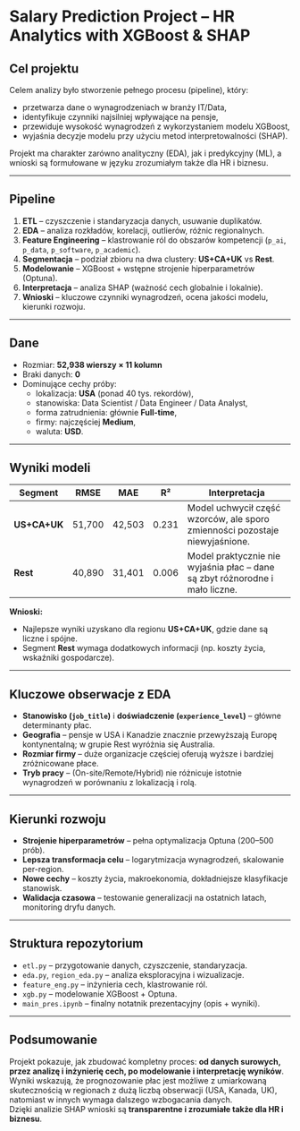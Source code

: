 # Salary Prediction Project – HR Analytics with XGBoost & SHAP

## Cel projektu
Celem analizy było stworzenie pełnego procesu (pipeline), który:
- przetwarza dane o wynagrodzeniach w branży IT/Data,
- identyfikuje czynniki najsilniej wpływające na pensje,
- przewiduje wysokość wynagrodzeń z wykorzystaniem modelu XGBoost,
- wyjaśnia decyzje modelu przy użyciu metod interpretowalności (SHAP).

Projekt ma charakter zarówno analityczny (EDA), jak i predykcyjny (ML), a wnioski są formułowane w języku zrozumiałym także dla HR i biznesu.

---

## Pipeline
1. **ETL** – czyszczenie i standaryzacja danych, usuwanie duplikatów.  
2. **EDA** – analiza rozkładów, korelacji, outlierów, różnic regionalnych.  
3. **Feature Engineering** – klastrowanie ról do obszarów kompetencji (`p_ai`, `p_data`, `p_software`, `p_academic`).  
4. **Segmentacja** – podział zbioru na dwa clustery: **US+CA+UK** vs **Rest**.  
5. **Modelowanie** – XGBoost + wstępne strojenie hiperparametrów (Optuna).  
6. **Interpretacja** – analiza SHAP (ważność cech globalnie i lokalnie).  
7. **Wnioski** – kluczowe czynniki wynagrodzeń, ocena jakości modelu, kierunki rozwoju.

---

## Dane
- Rozmiar: **52,938 wierszy × 11 kolumn**  
- Braki danych: **0**  
- Dominujące cechy próby:
  - lokalizacja: **USA** (ponad 40 tys. rekordów),
  - stanowiska: Data Scientist / Data Engineer / Data Analyst,
  - forma zatrudnienia: głównie **Full-time**,
  - firmy: najczęściej **Medium**,
  - waluta: **USD**.

---

## Wyniki modeli
| Segment        | RMSE   | MAE   | R²     | Interpretacja |
|----------------|--------|-------|--------|---------------|
| **US+CA+UK**   | 51,700 | 42,503| 0.231  | Model uchwycił część wzorców, ale sporo zmienności pozostaje niewyjaśnione. |
| **Rest**       | 40,890 | 31,401| 0.006  | Model praktycznie nie wyjaśnia płac – dane są zbyt różnorodne i mało liczne. |

**Wnioski:**  
- Najlepsze wyniki uzyskano dla regionu **US+CA+UK**, gdzie dane są liczne i spójne.  
- Segment **Rest** wymaga dodatkowych informacji (np. koszty życia, wskaźniki gospodarcze).  

---

## Kluczowe obserwacje z EDA
- **Stanowisko (`job_title`)** i **doświadczenie (`experience_level`)** – główne determinanty płac.  
- **Geografia** – pensje w USA i Kanadzie znacznie przewyższają Europę kontynentalną; w grupie Rest wyróżnia się Australia.  
- **Rozmiar firmy** – duże organizacje częściej oferują wyższe i bardziej zróżnicowane płace.  
- **Tryb pracy** – (On-site/Remote/Hybrid) nie różnicuje istotnie wynagrodzeń w porównaniu z lokalizacją i rolą.  

---

## Kierunki rozwoju
- **Strojenie hiperparametrów** – pełna optymalizacja Optuna (200–500 prób).  
- **Lepsza transformacja celu** – logarytmizacja wynagrodzeń, skalowanie per-region.  
- **Nowe cechy** – koszty życia, makroekonomia, dokładniejsze klasyfikacje stanowisk.  
- **Walidacja czasowa** – testowanie generalizacji na ostatnich latach, monitoring dryfu danych.  

---

## Struktura repozytorium
- `etl.py` – przygotowanie danych, czyszczenie, standaryzacja.  
- `eda.py`, `region_eda.py` – analiza eksploracyjna i wizualizacje.  
- `feature_eng.py` – inżynieria cech, klastrowanie ról.  
- `xgb.py` – modelowanie XGBoost + Optuna.  
- `main_pres.ipynb` – finalny notatnik prezentacyjny (opis + wyniki).  

---

## Podsumowanie
Projekt pokazuje, jak zbudować kompletny proces: **od danych surowych, przez analizę i inżynierię cech, po modelowanie i interpretację wyników**.  
Wyniki wskazują, że prognozowanie płac jest możliwe z umiarkowaną skutecznością w regionach z dużą liczbą obserwacji (USA, Kanada, UK), natomiast w innych wymaga dalszego wzbogacania danych.  
Dzięki analizie SHAP wnioski są **transparentne i zrozumiałe także dla HR i biznesu**.